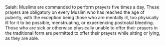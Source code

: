 Salah: Muslims are commanded to perform prayers five times a day. These prayers are obligatory on every Muslim who has reached the age of puberty, with the exception being those who are mentally ill, too physically ill for it to be possible, menstruating, or experiencing postnatal bleeding. Those who are sick or otherwise physically unable to offer their prayers in the traditional form are permitted to offer their prayers while sitting or lying, as they are able.
